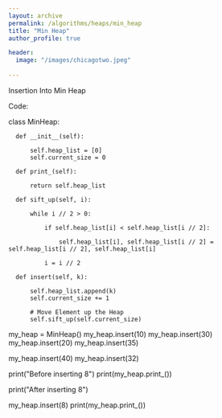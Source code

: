```yaml
---
layout: archive
permalink: /algorithms/heaps/min_heap
title: "Min Heap"
author_profile: true

header:
  image: "/images/chicagotwo.jpeg"
  
---
```



Insertion Into Min Heap


Code:

  class MinHeap:
      
      
      def __init__(self):
            
          self.heap_list = [0]      
          self.current_size = 0
          
      def print_(self):
                
          return self.heap_list
    
      def sift_up(self, i):
                
          while i // 2 > 0:
              
              if self.heap_list[i] < self.heap_list[i // 2]:
                  
                  self.heap_list[i], self.heap_list[i // 2] = self.heap_list[i // 2], self.heap_list[i]

              i = i // 2
  
      def insert(self, k):
      
          self.heap_list.append(k)
          self.current_size += 1
          
          # Move Element up the Heap
          self.sift_up(self.current_size)
  
  
  my_heap = MinHeap()
  my_heap.insert(10)
  my_heap.insert(30)
  my_heap.insert(20)
  my_heap.insert(35)

  my_heap.insert(40)
  my_heap.insert(32)

  print("Before inserting 8")
  print(my_heap.print_())


  print("After inserting 8")

  my_heap.insert(8)
  print(my_heap.print_())


